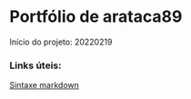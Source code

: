 # Portfólio de arataca89

Início do projeto: 20220219

### Links úteis:
[Sintaxe markdown](https://www.markdownguide.org/basic-syntax/)

